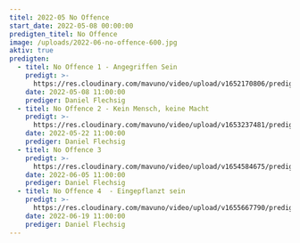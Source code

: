 ```yaml
---
titel: 2022-05 No Offence
start_date: 2022-05-08 00:00:00
predigten_titel: No Offence
image: /uploads/2022-06-no-offence-600.jpg
aktiv: true
predigten:
  - titel: No Offence 1 - Angegriffen Sein
    predigt: >-
      https://res.cloudinary.com/mavuno/video/upload/v1652170806/predigten/2022-05%20No%20Offence/2022-05-08_Godi_Mavuno_Berlin_-_No_Offence_1.mp3
    date: 2022-05-08 11:00:00
    prediger: Daniel Flechsig
  - titel: No Offence 2 - Kein Mensch, keine Macht
    predigt: >-
      https://res.cloudinary.com/mavuno/video/upload/v1653237481/predigten/2022-05%20No%20Offence/2022-05-22_GoDi_Mavuno_Berlin_-_No_Offence_2_1.mp3
    date: 2022-05-22 11:00:00
    prediger: Daniel Flechsig
  - titel: No Offence 3
    predigt: >-
      https://res.cloudinary.com/mavuno/video/upload/v1654584675/predigten/2022-05%20No%20Offence/2022-05-06_GoDi_Mavuno_Berlin_-_No_Offence_3_-_Vom_Fluchen_zum_Segnen.mp3
    date: 2022-06-05 11:00:00
    prediger: Daniel Flechsig
  - titel: No Offence 4  - Eingepflanzt sein
    predigt: >-
      https://res.cloudinary.com/mavuno/video/upload/v1655667790/predigten/2022-05%20No%20Offence/2022-06-19_GoDi_Mavuno_Berlin_-_No_Offence_3_-_Eingepflanzt.mp3
    date: 2022-06-19 11:00:00
    prediger: Daniel Flechsig
---
```


